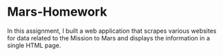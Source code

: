 # Mars-Homework
In this assignment, I built a web application that scrapes various websites for data related to the Mission to Mars and displays the information in a single HTML page. 

